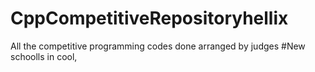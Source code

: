 # CppCompetitiveRepositoryhellix
All the competitive programming codes done arranged by judges
#New schoolls in cool,
